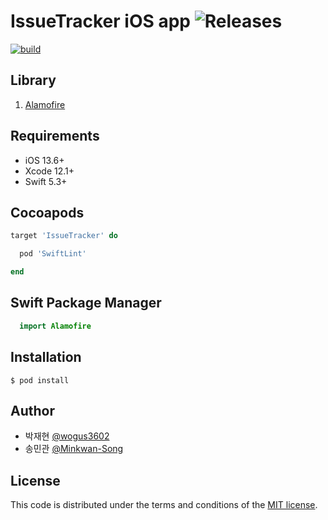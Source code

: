 # IssueTracker iOS app ![Releases](https://img.shields.io/github/v/release/boostcamp-2020/IssueTracker-3)
[![build](https://github.com/boostcamp-2020/IssueTracker-3/workflows/Auto%20Unit%20Test%20and%20Fail%20Comment/badge.svg)](https://github.com/boostcamp-2020/IssueTracker-3/actions)

## Library
1. <a href="https://github.com/Alamofire/AlamofireImage" target="_self">Alamofire</a>

## Requirements

 - iOS 13.6+
 - Xcode 12.1+
 - Swift 5.3+
 
## Cocoapods

```ruby
target 'IssueTracker' do

  pod 'SwiftLint'

end
```

## Swift Package Manager
```swift
  import Alamofire
```

## Installation

```
$ pod install
```


## Author

- 박재현 [@wogus3602](https://github.com/wogus3602)
- 송민관 [@Minkwan-Song](https://github.com/Minkwan-Song)


## License

This code is distributed under the terms and conditions of the [MIT license](LICENSE). 
